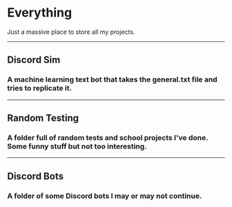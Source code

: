 # Everything
Just a massive place to store all my projects.

---

## Discord Sim
### A machine learning text bot that takes the general.txt file and tries to replicate it.

---

## Random Testing
### A folder full of random tests and school projects I've done. Some funny stuff but not too interesting.

---

## Discord Bots
### A folder of some Discord bots I may or may not continue.
